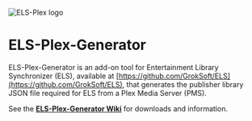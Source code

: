 ![ELS-Plex logo](https://github.com/GrokSoft/ELS-Plex-Generator/blob/master/artifacts/images/els-plex-logo.png)
# ELS-Plex-Generator

ELS-Plex-Generator is an add-on tool for Entertainment Library Synchronizer (ELS),
available at [https://github.com/GrokSoft/ELS](https://github.com/GrokSoft/ELS), that generates the publisher library
JSON file required for ELS from a Plex Media Server (PMS).

See the **[ELS-Plex-Generator Wiki](https://github.com/GrokSoft/ELS-Plex-Generator/wiki)** for downloads and information.
